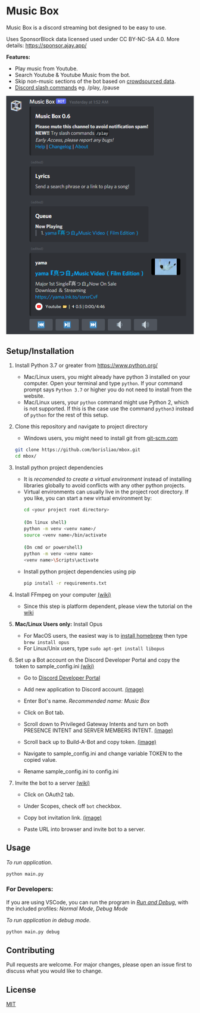 # Music Box
Music Box is a discord streaming bot designed to be easy to use.

Uses SponsorBlock data licensed used under CC BY-NC-SA 4.0. More details: https://sponsor.ajay.app/

**Features:**

- Play music from Youtube.
- Search Youtube & Youtube Music from the bot.
- Skip non-music sections of the bot based on [crowdsourced data](https://sponsor.ajay.app/).
- [Discord slash commands](https://blog.discord.com/slash-commands-are-here-8db0a385d9e6)  eg. /play, /pause

![image](images/example.png)

## Setup/Installation
1. Install Python 3.7 or greater from https://www.python.org/
    - Mac/Linux users, you might already have python 3 installed on your computer. Open your terminal and type `python`. If your command prompt says `Python 3.7` or higher you do not need to install from the website.
    - Mac/Linux users, your `python` command might use Python 2, which is not supported. If this is the case use the command `python3` instead of `python` for the rest of this setup. 
        

2. Clone this repository and navigate to project directory
    - Windows users, you might need to install git from [git-scm.com](https://git-scm.com/download/win)
    ```bash
    git clone https://github.com/borisliao/mbox.git
    cd mbox/
    ```

3. Install python project dependencies 
    - It is *recomended to create a virtual environment* instead of installing libraries globally to avoid conflicts with any other python projects. 
    - Virtual environments can usually live in the project root directory. If you like, you can start a new virtual environment by:
        ```bash
        cd <your project root directory>

        (On linux shell)
        python -m venv <venv name>/
        source <venv name>/bin/activate 
        
        (On cmd or powershell)
        python -m venv <venv name>
        <venv name>\Scripts\activate 
        ```
    - Install python project dependencies using pip
        ```bash
        pip install -r requirements.txt
        ```

4. Install FFmpeg on your computer [(wiki)](https://github.com/borisliao/mbox/wiki/FFmpeg-Installation)
    - Since this step is platform dependent, please view the tutorial on the [wiki](https://github.com/borisliao/mbox/wiki/FFmpeg-Installation)
    
5. **Mac/Linux Users only:** Install Opus
    - For MacOS users, the easiest way is to [install homebrew](https://brew.sh/) then type ``brew install opus``
    - For Linux/Unix users, type ``sudo apt-get install libopus``

6. Set up a Bot account on the Discord Developer Portal and copy the token to sample_config.ini [(wiki)](https://github.com/borisliao/mbox/wiki/Setting-up-a-Bot-Account-on-the-Discord-Developer-Portal)
    - Go to [Discord Developer Portal](https://discord.com/developers/applications) 
    - Add new application to Discord account. [(image)](https://raw.githubusercontent.com/borisliao/mbox/master/images/install1.png)

    - Enter Bot's name. *Recommended name: Music Box*
    - Click on Bot tab.

    - Scroll down to Privileged Gateway Intents and turn on both PRESENCE INTENT and SERVER MEMBERS INTENT. [(image)](https://raw.githubusercontent.com/borisliao/mbox/master/images/install4.png)
    
    - Scroll back up to Build-A-Bot and copy token. [(image)](https://raw.githubusercontent.com/borisliao/mbox/master/images/install2.png)

    - Navigate to sample_config.ini and change variable TOKEN to the copied value.
    - Rename sample_config.ini to config.ini

7. Invite the bot to a server [(wiki)](https://github.com/borisliao/mbox/wiki/Invite-the-Bot-to-a-Server)
    - Click on OAuth2 tab.
    - Under Scopes, check off ``bot`` checkbox.
    - Copy bot invitation link. [(image)](images/install3.png)

    - Paste URL into browser and invite bot to a server.

## Usage
*To run application*.
```bash
python main.py
```
### For Developers: 

If you are using VSCode, you can run the program in *[Run and Debug](https://code.visualstudio.com/docs/editor/debugging)*, with the included profiles: *Normal Mode*, *Debug Mode*

*To run application in debug mode*.
```bash
python main.py debug
```

## Contributing
Pull requests are welcome. For major changes, please open an issue first to discuss what you would like to change.

## License
[MIT](https://choosealicense.com/licenses/mit/)
